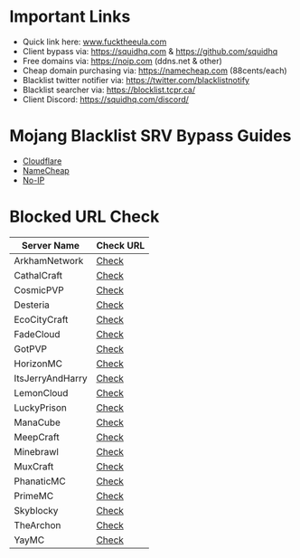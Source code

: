 # Important Links
- Quick link here: www.fucktheeula.com
- Client bypass via: https://squidhq.com & https://github.com/squidhq
- Free domains via: https://noip.com (ddns.net & other)
- Cheap domain purchasing via: https://namecheap.com (88cents/each)
- Blacklist twitter notifier via: https://twitter.com/blacklistnotify
- Blacklist searcher via: https://blocklist.tcpr.ca/
- Client Discord: https://squidhq.com/discord/

# Mojang Blacklist SRV Bypass Guides
- [Cloudflare](https://github.com/EcoCityCraft/MojangBlacklist/blob/master/SRV-Guides/CLOUDFLARE.md)
- [NameCheap](https://github.com/EcoCityCraft/MojangBlacklist/blob/master/SRV-Guides/NAMECHEAP.md)
- [No-IP](https://github.com/EcoCityCraft/MojangBlacklist/blob/master/SRV-Guides/NOIP.md)

# Blocked URL Check

Server Name | Check URL
------------|----------
ArkhamNetwork | [Check](http://mcapi.ca/blockedservers/check/arkhamnetwork.org,mc.arkhamnetwork.org,play.arkhamnetwork.org,playmc.mx)
CathalCraft | [Check](http://mcapi.ca/blockedservers/check/mc.cathalcraft.com,sky.cathalcraft.com)
CosmicPVP | [Check](http://mcapi.ca/blockedservers/check/cosmicpvp.com,cosmicpvp.me,proxypipe.cosmicpvp.com)
Desteria | [Check](http://mcapi.ca/blockedservers/check/pvp.desteria.com)
EcoCityCraft | [Check](http://mcapi.ca/blockedservers/check/ecocitycraft.com,mc.ecocitycraft.com,play.ecocitycraft.com,eccgamers.com,mc.eccgamers.com,play.eccgamers.com,aemservers.net,mc.aemservers.net,play.aemservers.net)
FadeCloud | [Check](http://mcapi.ca/blockedservers/check/fadecloud.com)
GotPVP | [Check](http://mcapi.ca/blockedservers/check/gotpvp.com,play.gotpvp.com)
HorizonMC | [Check](http://mcapi.ca/blockedservers/check/play.invasionz.fr,play.horizonmc.fr)
ItsJerryAndHarry | [Check](http://mcapi.ca/blockedservers/check/itsjerryandharry.com,play.itsjerryandharry.com)
LemonCloud | [Check](http://mcapi.ca/blockedservers/check/play.lemoncloud.org)
LuckyPrison | [Check](http://mcapi.ca/blockedservers/check/luckyprison.com,play.luckyprison.com)
ManaCube | [Check](http://mcapi.ca/blockedservers/check/play.manacube.com)
MeepCraft | [Check](http://mcapi.ca/blockedservers/check/meepcraft.com)
Minebrawl | [Check](http://mcapi.ca/blockedservers/check/minebrawl.org)
MuxCraft | [Check](http://mcapi.ca/blockedservers/check/muxcraft.eu,pvp.muxcraft.eu)
PhanaticMC | [Check](http://mcapi.ca/blockedservers/check/phanaticmc.com,play.phanaticmc.com,mcskyblock.com,play.mcskyblock.com)
PrimeMC | [Check](http://mcapi.ca/blockedservers/check/primemc.org,play.primemc.org)
Skyblocky | [Check](http://mcapi.ca/blockedservers/check/skyblocky.com,mc.skyblocky.com)
TheArchon | [Check](http://mcapi.ca/blockedservers/check/play.thearchon.net,pvp.thearchon.net)
YayMC | [Check](http://mcapi.ca/blockedservers/check/yaymc.com)
